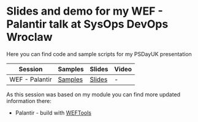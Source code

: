 # Slides and demo for my WEF - Palantir talk at SysOps DevOps Wroclaw
Here you can find code and sample scripts for my PSDayUK presentation

|Session|Samples|Slides|Video|
|--|--|--|--|
|WEF - Palantir|[Samples](./Code)|[Slides](./WEF_SODO.pdf)|-|

As this session was based on my module you can find more updated information there:

- Palantir - build with [WEFTools](https://github.com/mczerniawski/WEFTools)
